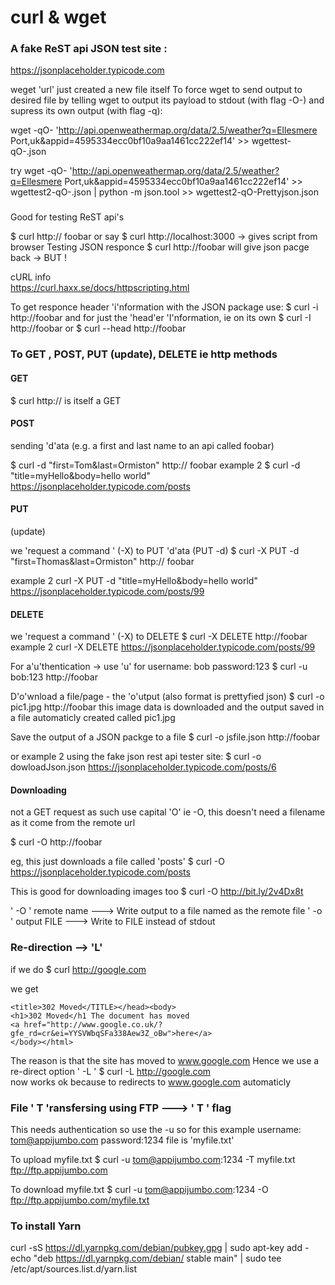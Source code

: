 
# curl & wget


### A fake ReST api JSON test site :
https://jsonplaceholder.typicode.com


weget 'url' just created a new file itself
To force wget to send output to desired file by telling wget to output its payload to stdout (with flag -O-) and supress its own output (with flag -q):

wget -qO- 'http://api.openweathermap.org/data/2.5/weather?q=Ellesmere Port,uk&appid=4595334ecc0bf10a9aa1461cc222ef14' >> wgettest-qO-.json

try
wget -qO- 'http://api.openweathermap.org/data/2.5/weather?q=Ellesmere Port,uk&appid=4595334ecc0bf10a9aa1461cc222ef14' >> wgettest2-qO-.json | python -m json.tool >> wgettest2-qO-Prettyjson.json


###
Good for testing ReST api's

$ curl http:// foobar    or say  $ curl http://localhost:3000
-> gives script from browser
Testing JSON responce
$ curl http://foobar  will give json pacge back -> BUT !

cURL info  
https://curl.haxx.se/docs/httpscripting.html


To get responce header 'i'nformation with the JSON package use:
$  curl -i http://foobar
and for just the 'head'er 'I'nformation, ie on its own
$ curl -I http://foobar      or    $ curl --head http://foobar


### To GET , POST, PUT (update), DELETE  ie http methods

#### GET
$ curl http://    is itself a GET

#### POST
sending 'd'ata (e.g. a first and last name to an api called foobar)

$ curl -d "first=Tom&last=Ormiston" http:// foobar
example 2
$ curl -d "title=myHello&body=hello world" https://jsonplaceholder.typicode.com/posts   

#### PUT
(update)

we 'request a command ' (-X) to PUT 'd'ata (PUT -d)
$ curl -X PUT -d "first=Thomas&last=Ormiston" http:// foobar

example 2
curl -X PUT -d "title=myHello&body=hello world" https://jsonplaceholder.typicode.com/posts/99

#### DELETE

we 'request a command ' (-X) to DELETE
$ curl -X DELETE http://foobar
example 2
 curl -X DELETE https://jsonplaceholder.typicode.com/posts/99  

For a'u'thentication  -> use 'u'
for   username: bob      password:123
$ curl -u bob:123  http://foobar

D'o'wnload a file/page - the 'o'utput (also format is prettyfied json)
$ curl -o pic1.jpg http://foobar
this image data is downloaded and the output saved in a file automaticly created called pic1.jpg

Save the output of a JSON packge to a file
$ curl -o jsfile.json http://foobar

or example 2 using the fake json rest api tester site:
$ curl -o dowloadJson.json https://jsonplaceholder.typicode.com/posts/6

#### Downloading

not a GET request as such use capital 'O' ie -O,
this doesn't need a filename as it come from the remote url

$ curl -O http://foobar    

eg, this just downloads a file called 'posts'
$ curl -O https://jsonplaceholder.typicode.com/posts

This is good for downloading images too
$ curl -O http://bit.ly/2v4Dx8t

'  -O  ' remote name  ---> Write output to a file named as the remote file
'  -o  '  output FILE  ---> Write to FILE instead of stdout

### Re-direction   -->   'L'

if we do
$ curl http://google.com   

we get
```
<title>302 Moved</TITLE></head><body>
<h1>302 Moved</h1 The document has moved
<a href="http://www.google.co.uk/?gfe_rd=cr&ei=YYSVWbqSFa338Aew3Z_oBw">here</a>
</body></html>
```

The reason is that the site has moved to www.google.com
Hence we use a re-direct option  ' -L '
$ curl -L http://google.com   
now works ok because to redirects to www.google.com automaticly


### File '  T 'ransfersing using  FTP   ---> ' T '  flag

This needs authentication so use the -u
so for this example
username: tom@appijumbo.com   password:1234  file is 'myfile.txt'

To upload myfile.txt
$ curl -u tom@appijumbo.com:1234  -T myfile.txt ftp://ftp.appijumbo.com

To download myfile.txt
$ curl -u tom@appijumbo.com:1234  -O ftp://ftp.appijumbo.com/myfile.txt


### To install Yarn

curl -sS https://dl.yarnpkg.com/debian/pubkey.gpg | sudo apt-key add -
echo "deb https://dl.yarnpkg.com/debian/ stable main" | sudo tee /etc/apt/sources.list.d/yarn.list
